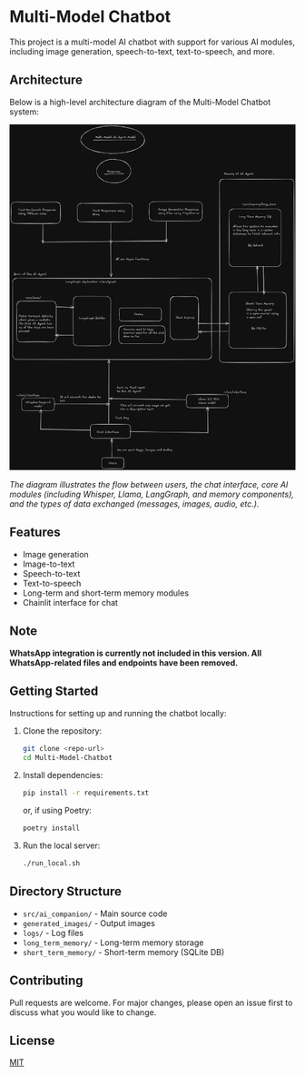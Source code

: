 # Multi-Model Chatbot

This project is a multi-model AI chatbot with support for various AI modules, including image generation, speech-to-text, text-to-speech, and more. 

## Architecture

Below is a high-level architecture diagram of the Multi-Model Chatbot system:

![Architecture Diagram](architecture/Architecture.png)

*The diagram illustrates the flow between users, the chat interface, core AI modules (including Whisper, Llama, LangGraph, and memory components), and the types of data exchanged (messages, images, audio, etc.).*

## Features
- Image generation
- Image-to-text
- Speech-to-text
- Text-to-speech
- Long-term and short-term memory modules
- Chainlit interface for chat

## Note
**WhatsApp integration is currently not included in this version. All WhatsApp-related files and endpoints have been removed.**

## Getting Started
Instructions for setting up and running the chatbot locally:

1. Clone the repository:
   ```bash
   git clone <repo-url>
   cd Multi-Model-Chatbot
   ```
2. Install dependencies:
   ```bash
   pip install -r requirements.txt
   ```
   or, if using Poetry:
   ```bash
   poetry install
   ```
3. Run the local server:
   ```bash
   ./run_local.sh
   ```

## Directory Structure
- `src/ai_companion/` - Main source code
- `generated_images/` - Output images
- `logs/` - Log files
- `long_term_memory/` - Long-term memory storage
- `short_term_memory/` - Short-term memory (SQLite DB)

## Contributing
Pull requests are welcome. For major changes, please open an issue first to discuss what you would like to change.

## License
[MIT](LICENSE) 